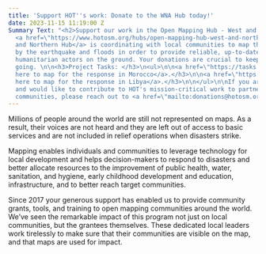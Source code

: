 ```yaml
---
title: 'Support HOT''s work: Donate to the WNA Hub today!'
date: 2023-11-15 11:19:00 Z
Summary Text: "<h2>Support our work in the Open Mapping Hub - West and Northern Africa</h2>\n<h3>HOT's
  <a href=\"https://www.hotosm.org/hubs/open-mapping-hub-west-and-northern-africa\">West
  and Northern Hub</a> is coordinating with local communities to map the areas affected
  by the earthquake and floods in order to provide reliable, up-to-date map data to
  humanitarian actors on the ground. Your donations are crucial to keep this work
  going. \n\n<h3>Project Tasks: </h3>\n<ul>\n\n<a href=\"https://tasks.hotosm.org/explore?campaign=Morocco%20Earthquake%202023\">Click
  here to map for the response in Morocco</a>.</h3>\n\n<a href=\"https://tasks.hotosm.org/explore?campaign=Libya%20Floods%202023\">Click
  here to map for the response in Libya</a>.</h3>\n\n</ul>\n\nIf you are an organization
  and would like to contribute to HOT's mission-critical work to partner with local
  communities, please reach out to <a href=\"mailto:donations@hotosm.org\">donations@hotosm.org</a>"
---
```


Millions of people around the world are still not represented on maps. As a result, their voices are not heard and they are left out of access to basic services and are not included in relief operations when disasters strike.

Mapping enables individuals and communities to leverage technology for local development and helps decision-makers to respond to disasters and better allocate resources to the improvement of public health, water, sanitation, and hygiene, early childhood development and education, infrastructure, and to better reach target communities.

Since 2017 your generous support has enabled us to provide community grants, tools, and training to open mapping communities around the world. We’ve seen the remarkable impact of this program not just on local communities, but the grantees themselves. These dedicated local leaders work tirelessly to make sure that their communities are visible on the map, and that maps are used for impact.